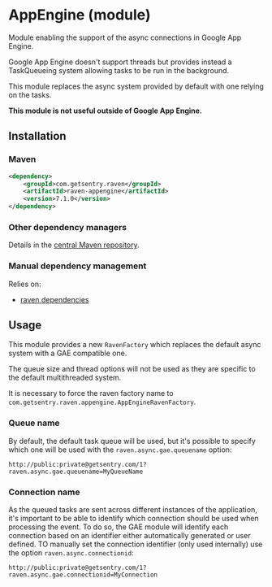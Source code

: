 # AppEngine (module)
Module enabling the support of the async connections in Google App Engine.

Google App Engine doesn't support threads but provides instead a TaskQueueing system allowing tasks to be run in the
background.

This module replaces the async system provided by default with one relying on the tasks.

__This module is not useful outside of Google App Engine.__

## Installation

### Maven
```xml
<dependency>
    <groupId>com.getsentry.raven</groupId>
    <artifactId>raven-appengine</artifactId>
    <version>7.1.0</version>
</dependency>
```

### Other dependency managers
Details in the [central Maven repository](https://search.maven.org/#artifactdetails%7Ccom.getsentry.raven%7Craven-appengine%7C7.1.0%7Cjar).

### Manual dependency management
Relies on:

 - [raven dependencies](../raven)

## Usage

This module provides a new `RavenFactory` which replaces the default async system with a GAE compatible one.

The queue size and thread options will not be used as they are specific to the default multithreaded system.

It is necessary to force the raven factory name to `com.getsentry.raven.appengine.AppEngineRavenFactory`.

### Queue name

By default, the default task queue will be used, but it's possible to specify which one will be used with the
`raven.async.gae.queuename` option:

    http://public:private@getsentry.com/1?raven.async.gae.queuename=MyQueueName

### Connection name

As the queued tasks are sent across different instances of the application, it's important to be able to identify which
connection should be used when processing the event.
To do so, the GAE module will identify each connection based on an identifier either automatically generated or user defined.
TO manually set the connection identifier (only used internally) use the option `raven.async.connectionid`:

    http://public:private@getsentry.com/1?raven.async.gae.connectionid=MyConnection
